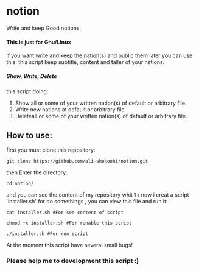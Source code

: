 # notion
Write and keep Good notions.
#### This is just for Gnu/Linux
if you want write and keep the nation(s) and public them later you can use this.
this script keep subtitle, content and taller of your nations.
##### Show, Write, Delete
this script doing:
  1. Show all or some of your written nation(s) of default or arbitrary file.
  2. Write new nations at default or arbitrary file.
  3. Deleteall or some of your written nation(s) of default or arbitrary file.
## How to use:
  first you must clone this repository:
  ```
  git clone https://github.com/ali-shokoohi/notion.git
  ```
  then Enter the directory:
  ```
  cd notion/
  ```
  and you can see the content of my repository whit `ls`
  now i creat a script 'installer.sh' for do somethings , you can view this file and run it:
  ```
  cat installer.sh #For see content of script
  ```
  ```
  chmod +x installer.sh #For runable this script
  ```
  ```
  ./installer.sh #For run script 
  ```
At the moment this script have several small bugs!
### Please help me to development this script :)
